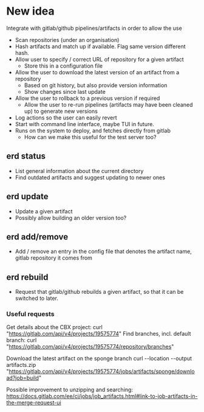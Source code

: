 # New idea #
Integrate with gitlab/github pipelines/artifacts in order to allow the use
- Scan repositories (under an organisation)
- Hash artifacts and match up if available. Flag same version different hash.
- Allow user to specify / correct URL of repository for a given artifact
  - Store this in a configuration file
- Allow the user to download the latest version of an artifact from a repository
  - Based on git history, but also provide version information
  - Show changes since last update
- Allow the user to rollback to a previous version if required
  - Allow the user to re-run pipelines (artifacts may have been cleaned up) to generate new versions
- Log actions so the user can easily revert
- Start with command line interface, maybe TUI in future.
- Runs on the system to deploy, and fetches directly from gitlab
  - How can we make this useful for the test server too?


## erd status ##
- List general information about the current directory
- Find outdated artifacts and suggest updating to newer ones

## erd update ##
- Update a given artifact
- Possibly allow building an older version too?

## erd add/remove ##
- Add / remove an entry in the config file that denotes the artifact name, gitlab repository it comes from

## erd rebuild ##
- Request that gitlab/github rebuilds a given artifact, so that it can be switched to later.

### Useful requests ###
Get details about the CBX project:   curl "https://gitlab.com/api/v4/projects/19575774"
Find branches, incl. default branch: curl "https://gitlab.com/api/v4/projects/19575774/repository/branches"

Download the latest artifact on the sponge branch
curl --location --output artifacts.zip "https://gitlab.com/api/v4/projects/19575774/jobs/artifacts/sponge/download?job=build"

Possible improvement to unzipping and searching:
https://docs.gitlab.com/ee/ci/jobs/job_artifacts.html#link-to-job-artifacts-in-the-merge-request-ui
